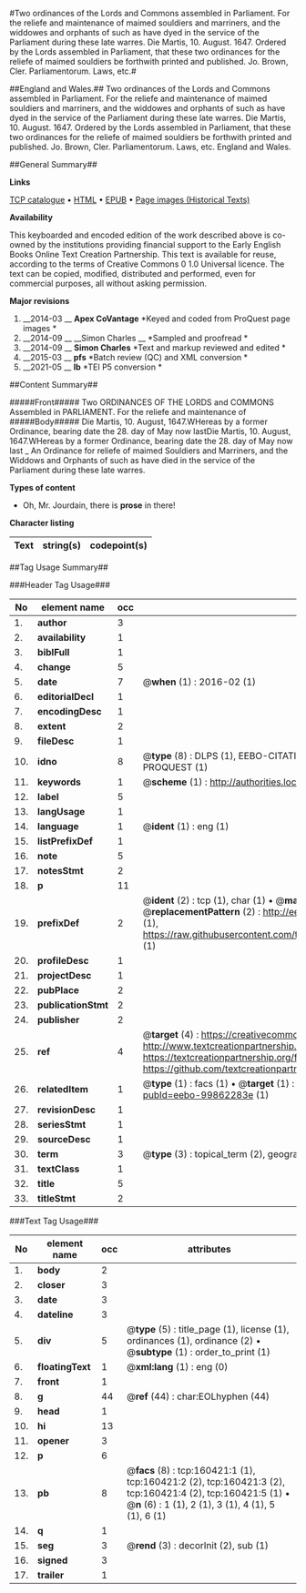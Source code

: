 #Two ordinances of the Lords and Commons assembled in Parliament. For the reliefe and maintenance of maimed souldiers and marriners, and the widdowes and orphants of such as have dyed in the service of the Parliament during these late warres. Die Martis, 10. August. 1647. Ordered by the Lords assembled in Parliament, that these two ordinances for the reliefe of maimed souldiers be forthwith printed and published. Jo. Brown, Cler. Parliamentorum. Laws, etc.#

##England and Wales.##
Two ordinances of the Lords and Commons assembled in Parliament. For the reliefe and maintenance of maimed souldiers and marriners, and the widdowes and orphants of such as have dyed in the service of the Parliament during these late warres. Die Martis, 10. August. 1647. Ordered by the Lords assembled in Parliament, that these two ordinances for the reliefe of maimed souldiers be forthwith printed and published. Jo. Brown, Cler. Parliamentorum.
Laws, etc.
England and Wales.

##General Summary##

**Links**

[TCP catalogue](http://www.ota.ox.ac.uk/tcp/)  • 
[HTML](http://tei.it.ox.ac.uk/tcp/Texts-HTML/free/A83/A83548.html)  • 
[EPUB](http://tei.it.ox.ac.uk/tcp/Texts-EPUB/free/A83/A83548.epub) • 
[Page images (Historical Texts)](https://historicaltexts.jisc.ac.uk/eebo-99862283e)

**Availability**

This keyboarded and encoded edition of the work described above is co-owned by the
    institutions providing financial support to the Early English Books Online Text Creation
    Partnership. This text is available for reuse, according to the terms of  Creative Commons 0 1.0 Universal
    licence. The text can be copied, modified, distributed and performed, even for commercial
    purposes, all without asking permission.

**Major revisions**

1. __2014-03 __ __Apex CoVantage__ *Keyed and coded from ProQuest page images *
1. __2014-09 __ __Simon Charles __ *Sampled and proofread *
1. __2014-09 __ __Simon Charles__ *Text and markup reviewed and edited *
1. __2015-03 __ __pfs__ *Batch review (QC) and XML conversion *
1. __2021-05 __ __lb__ *TEI P5 conversion *

##Content Summary##

#####Front#####
Two ORDINANCES OF THE LORDS and COMMONS Assembled in PARLIAMENT. For the reliefe and maintenance of 
#####Body#####
Die Martis, 10. August, 1647.WHereas by a former Ordinance, bearing date the 28. day of May now lastDie Martis, 10. August, 1647.WHereas by a former Ordinance, bearing date the 28. day of May now last
    _ An Ordinance for reliefe of maimed Souldiers and Marriners, and the Widdows and Orphants of such as have died in the service of the Parliament during these late warres.

**Types of content**

  * Oh, Mr. Jourdain, there is **prose** in there!

**Character listing**


|Text|string(s)|codepoint(s)|
|---|---|---|

##Tag Usage Summary##

###Header Tag Usage###

|No|element name|occ|attributes|
|---|---|---|---|
|1.|__author__|3||
|2.|__availability__|1||
|3.|__biblFull__|1||
|4.|__change__|5||
|5.|__date__|7| @__when__ (1) : 2016-02 (1)|
|6.|__editorialDecl__|1||
|7.|__encodingDesc__|1||
|8.|__extent__|2||
|9.|__fileDesc__|1||
|10.|__idno__|8| @__type__ (8) : DLPS (1), EEBO-CITATION (1), VID (1), EEBO-PROQUEST (1), STC (3), PROQUEST (1)|
|11.|__keywords__|1| @__scheme__ (1) : http://authorities.loc.gov/ (1)|
|12.|__label__|5||
|13.|__langUsage__|1||
|14.|__language__|1| @__ident__ (1) : eng (1)|
|15.|__listPrefixDef__|1||
|16.|__note__|5||
|17.|__notesStmt__|2||
|18.|__p__|11||
|19.|__prefixDef__|2| @__ident__ (2) : tcp (1), char (1)  •  @__matchPattern__ (2) : ([0-9\-]+):([0-9IVX]+) (1), (.+) (1)  •  @__replacementPattern__ (2) : http://eebo.chadwyck.com/downloadtiff?vid=$1&page=$2 (1), https://raw.githubusercontent.com/textcreationpartnership/Texts/master/tcpchars.xml#$1 (1)|
|20.|__profileDesc__|1||
|21.|__projectDesc__|1||
|22.|__pubPlace__|2||
|23.|__publicationStmt__|2||
|24.|__publisher__|2||
|25.|__ref__|4| @__target__ (4) : https://creativecommons.org/publicdomain/zero/1.0/ (1), http://www.textcreationpartnership.org/docs/. (1), https://textcreationpartnership.org/faq/#faq05 (1), https://github.com/textcreationpartnership (1)|
|26.|__relatedItem__|1| @__type__ (1) : facs (1)  •  @__target__ (1) : https://data.historicaltexts.jisc.ac.uk/view?pubId=eebo-99862283e (1)|
|27.|__revisionDesc__|1||
|28.|__seriesStmt__|1||
|29.|__sourceDesc__|1||
|30.|__term__|3| @__type__ (3) : topical_term (2), geographic_name (1)|
|31.|__textClass__|1||
|32.|__title__|5||
|33.|__titleStmt__|2||


###Text Tag Usage###

|No|element name|occ|attributes|
|---|---|---|---|
|1.|__body__|2||
|2.|__closer__|3||
|3.|__date__|3||
|4.|__dateline__|3||
|5.|__div__|5| @__type__ (5) : title_page (1), license (1), ordinances (1), ordinance (2)  •  @__subtype__ (1) : order_to_print (1)|
|6.|__floatingText__|1| @__xml:lang__ (1) : eng (0)|
|7.|__front__|1||
|8.|__g__|44| @__ref__ (44) : char:EOLhyphen (44)|
|9.|__head__|1||
|10.|__hi__|13||
|11.|__opener__|3||
|12.|__p__|6||
|13.|__pb__|8| @__facs__ (8) : tcp:160421:1 (1), tcp:160421:2 (2), tcp:160421:3 (2), tcp:160421:4 (2), tcp:160421:5 (1)  •  @__n__ (6) : 1 (1), 2 (1), 3 (1), 4 (1), 5 (1), 6 (1)|
|14.|__q__|1||
|15.|__seg__|3| @__rend__ (3) : decorInit (2), sub (1)|
|16.|__signed__|3||
|17.|__trailer__|1||
